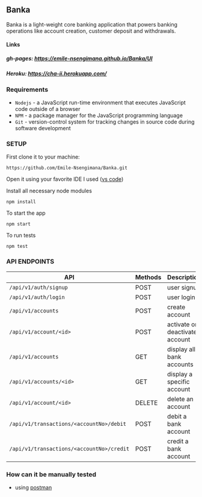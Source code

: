 ## Banka
Banka is a light-weight core banking application that powers banking operations like account
creation, customer deposit and withdrawals.
#### Links
##### gh-pages: https://emile-nsengimana.github.io/Banka/UI
##### Heroku: https://cha-ii.herokuapp.com/
### Requirements

- `Nodejs` - a JavaScript run-time environment that executes JavaScript code outside of a browser
- `NPM` - a package manager for the JavaScript programming language
- `Git` - version-control system for tracking changes in source code during software development
### SETUP
First clone it to your machine:
```
https://github.com/Emile-Nsengimana/Banka.git
```
Open it using your favorite IDE
I used ([vs code](https://code.visualstudio.com/download))

Install all necessary node modules
```
npm install
```
To start the app
```
npm start
```
To run tests
```
npm test
```

### API ENDPOINTS
| API | Methods  | Description  |
| ------- | --- | --- |
| `/api/v1/auth/signup` | POST | user signup |
| `/api/v1/auth/login` | POST | user login |
| `/api/v1/accounts` | POST | create account |
| `/api/v1/account/<id>` | POST | activate or deactivate account |
| `/api/v1/accounts` | GET | display all bank accounts |
| `/api/v1/accounts/<id>` | GET | display a specific account |
| `/api/v1/account/<id>` | DELETE | delete an account |
| `/api/v1/transactions/<accountNo>/debit` | POST | debit a bank account |
| `/api/v1/transactions/<accountNo>/credit` | POST | credit a bank account |
### How can it be manually tested
- using [postman](https://www.getpostman.com/downloads/)
